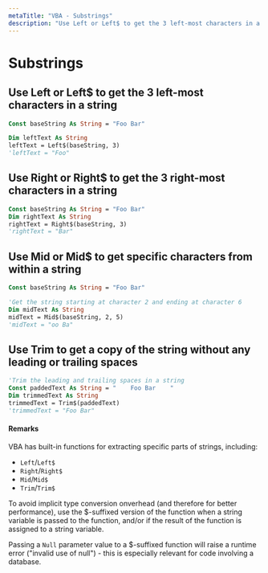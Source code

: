```yaml
---
metaTitle: "VBA - Substrings"
description: "Use Left or Left$ to get the 3 left-most characters in a string, Use Right or Right$ to get the 3 right-most characters in a string, Use Mid or Mid$ to get specific characters from within a string, Use Trim to get a copy of the string without any leading or trailing spaces"
---
```


# Substrings



## Use Left or Left$ to get the 3 left-most characters in a string


```vb
Const baseString As String = "Foo Bar"

Dim leftText As String
leftText = Left$(baseString, 3)
'leftText = "Foo"

```



## Use Right or Right$ to get the 3 right-most characters in a string


```vb
Const baseString As String = "Foo Bar"
Dim rightText As String
rightText = Right$(baseString, 3)
'rightText = "Bar"

```



## Use Mid or Mid$ to get specific characters from within a string


```vb
Const baseString As String = "Foo Bar"

'Get the string starting at character 2 and ending at character 6
Dim midText As String
midText = Mid$(baseString, 2, 5)
'midText = "oo Ba"

```



## Use Trim to get a copy of the string without any leading or trailing spaces


```vb
'Trim the leading and trailing spaces in a string
Const paddedText As String = "    Foo Bar    "
Dim trimmedText As String
trimmedText = Trim$(paddedText)
'trimmedText = "Foo Bar"

```



#### Remarks


VBA has built-in functions for extracting specific parts of strings, including:

- `Left`/`Left$`
- `Right`/`Right$`
- `Mid`/`Mid$`
- `Trim`/`Trim$`

To avoid implicit type conversion onverhead (and therefore for better performance), use the $-suffixed version of the function when a string variable is passed to the function, and/or if the result of the function is assigned to a string variable.

Passing a `Null` parameter value to a $-suffixed function will raise a runtime error ("invalid use of null") - this is especially relevant for code involving a database.

